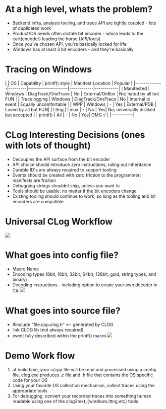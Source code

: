 
# At a high level, whats the problem?
* Backend infra, analysis tooling, and trace API are tightly coupled - lots of duplicated work
* Product/OS needs often dictate bit encoder - which leads to the cart(encoder) leading the horse (API/tools)
* Once you've chosen API, you're basically locked for life
* Windows has at least 3 bit encoders - and they're basically 


# Tracing on Windows
|              |   OS    | Capability         | printf() style | Manifest Location | Popular |
|--------------|---------|--------------------|------------|------------|
| Manifested   | Windows | DiagTrack/OneTrace | No | External/OnBox | No; hated by all but FUN |
| Tracelogging | Windows | DiagTrack/OneTrace | No | Internal to event | Equally uncomfortable |
| WPP          | Windows | -                  | Yes | External/PDB | Loved by all but FUN|
| Lttng        | Linux   | -                  | No | Yes| No; universally disliked but accepted |
| printf()     | All     | -                  | No | Yes| OMG :/ |
|-----------|


# CLog Interesting Decisions (ones with lots of thought)
* Decouples the API surface from the bit encoder
* API choice should introduce *zero* instructions; ruling out inheritance
* Durable ID's are always required to support tooling
* Events should be created with zero friction to the programmer; manifests are friction
* Debugging strings shouldnt ship, unless you want to
* Tools should be usable, no matter if the bit encoders change
* Existing tooling should continue to work, so long as the tooling and bit encoders are compatible

# Universal CLog Workflow
![](WorkFlow.png)

# What goes into config file?
* Macro Name
* Encoding types (8bit, 16bit, 32bit, 64bit, 128bit, guid, string types, and binary)
* Decoding instructions - including option to create your own decoder in C#
![](ConfigSnipit.png)
    
# What goes into source file?
* #include "file.cpp.clog.h" <-- generated by CLOG
* link CLOG lib (not always required)
* event fully described within the printf() macro
![](sample%20source.png)


# Demo Work flow
1. at build time, your c/cpp file will be read and processed using a config file.  clog.exe produces .c file and .h file that contains the OS specific code for your OS
2. Using your favorite OS collection mechanism, collect traces using the appropriate tools
3. For debugging, convert your recorded traces into something human readable using one of the clog2text_{windows,lttng,etc} tools
